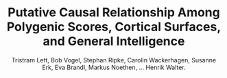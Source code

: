 ---
author: Tristram Lett, Bob Vogel, Stephan Ripke, Carolin Wackerhagen, Susanne Erk, Eva Brandl, Markus Noethen, ... Henrik Walter.
title: Putative Causal Relationship Among Polygenic Scores, Cortical Surfaces, and General Intelligence
journal: Biological Psychiatry
year: 2019
type: article
doi: 10.1016/j.biopsych.2019.03.588
volume: 85
number: 10, S
pages: S232
---